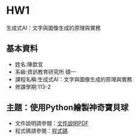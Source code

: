 # HW1
生成式AI：文字與圖像生成的原理與實務
## 基本資料
- 姓名:陳歆宜
- 系級:資訊教育研究所 碩一
- 課程名稱:生成式AI：文字與圖像生成的原理與實務
- 修課學期:113-2

## 主題：使用Python繪製神奇寶貝球
- 文件說明請參閱：[文件說明PDF](HW1_ntnu_61308006E.pdf)
- 程式碼請參閱：[程式碼](113_2GenAI_HW1.ipynb)
